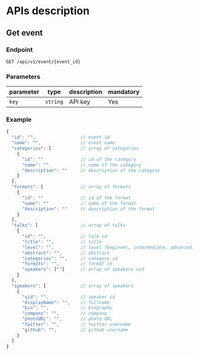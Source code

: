 # APIs description

## Get event

### Endpoint

`GET /api/v1/event/{event_id}`

### Parameters

| parameter | type     | description | mandatory |
| --------- | -------- | ----------- | --------- |
| `key`     | `string` | API key     | Yes       |

### Example

```js
{
  "id": "",                 // event id
  "name": "",               // event name
  "categories": [           // array of categories
    {
      "id": ""              // id of the category
      "name": ""            // name of the category
      "description": ""     // description of the category
    }
  ],
  "formats": [              // array of formats
    {
      "id": ""              // id of the format
      "name": ""            // name of the format
      "description": ""     // description of the format
    }
  ],
  "talks": [                // array of talks
    {
      "id": "",             // talk id
      "title": "",          // title
      "level": "",          // level (beginner, intermediate, advanced)
      "abstract": "",       // abstract
      "categories": "",     // category id
      "formats": "",        // format id
      "speakers": [""]      // array of speakers uid
    }
  ],
  "speakers": [             // array of speakers
    {
      "uid": "",            // speaker id
      "displayName": "",    // fullname
      "bio": "",            // biography
      "company": "",        // company
      "photoURL": "",       // photo URL
      "twitter": "",        // twitter username
      "github": "",         // github username
    }
  ]
}
```
